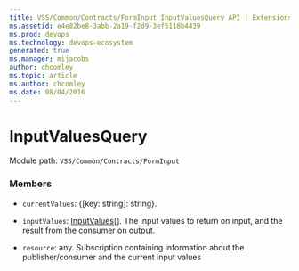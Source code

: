 ```yaml
---
title: VSS/Common/Contracts/FormInput InputValuesQuery API | Extensions for Azure DevOps Services
ms.assetid: e4e82be8-3abb-2a19-f2d9-3ef5118b4439
ms.prod: devops
ms.technology: devops-ecosystem
generated: true
ms.manager: mijacobs
author: chcomley
ms.topic: article
ms.author: chcomley
ms.date: 08/04/2016
---
```


# InputValuesQuery

Module path: `VSS/Common/Contracts/FormInput`


### Members

* `currentValues`: {[key: string]: string}. 

* `inputValues`: [InputValues](../../../../VSS/Common/Contracts/FormInput/InputValues.md)[]. The input values to return on input, and the result from the consumer on output.

* `resource`: any. Subscription containing information about the publisher/consumer and the current input values

